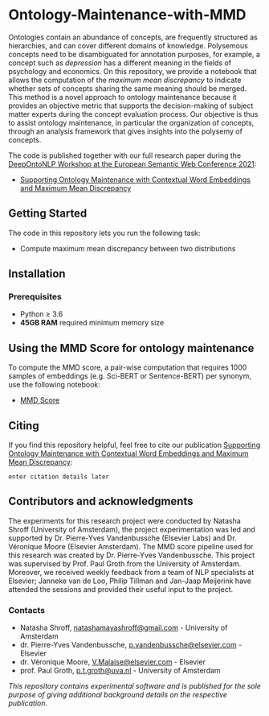 # Ontology-Maintenance-with-MMD
Ontologies contain an abundance of concepts, are frequently structured as hierarchies, and can cover different domains of knowledge. Polysemous concepts need to be disambiguated for annotation purposes, for example, a concept such as _depression_ has a different meaning in the fields of psychology and economics. On this repository, we provide a notebook that allows the computation of the _maximum mean discrepancy_ to indicate whether sets of concepts sharing the same meaning should be merged. This method is a novel approach to ontology maintenance because it provides an objective metric that supports the decision-making of subject matter experts during the concept evaluation process. Our objective is thus to assist ontology maintenance, in particular the organization of concepts, through an analysis framework that gives insights into the polysemy of concepts. 

The code is published together with our full research paper during the [DeepOntoNLP Workshop at the European Semantic Web Conference 2021](https://sites.google.com/view/deepontonlp-eswc2021/home):

* [Supporting Ontology Maintenance with Contextual Word Embeddings and Maximum Mean Discrepancy]()

## Getting Started

The code in this repository lets you run the following task:

* Compute maximum mean discrepancy between two distributions 

## Installation

### Prerequisites

* Python ≥ 3.6
* **45GB RAM** required minimum memory size

## Using the MMD Score for ontology maintenance
To compute the MMD score, a pair-wise computation that requires 1000 samples of embeddings (e.g. Sci-BERT or Sentence-BERT) per synonym, use the following notebook:

* [MMD Score](https://github.com/curiousseikatsu/Ontology-Maintenance-with-MMD/blob/main/MMD_Ontology_Maintenance.ipynb)

## Citing
If you find this repository helpful, feel free to cite our publication [Supporting Ontology Maintenance with Contextual Word Embeddings and Maximum Mean Discrepancy]():

```
enter citation details later 
```


## Contributors and acknowledgments

The experiments for this research project were conducted by Natasha Shroff (University of Amsterdam), the project experimentation was led and supported by Dr. Pierre-Yves Vandenbussche (Elsevier Labs) and Dr. Véronique Moore (Elsevier Amsterdam). The MMD score pipeline used for this research was created by Dr. Pierre-Yves Vandenbussche. This project was supervised by Prof. Paul Groth from the University of Amsterdam. Moreover, we received weekly feedback from a team of NLP specialists at Elsevier; Janneke van de Loo, Philip Tillman and Jan-Jaap Meijerink have attended the sessions and provided their useful input to the project. 

### Contacts

* Natasha Shroff, <natashamayashroff@gmail.com> - University of Amsterdam
* dr. Pierre-Yves Vandenbussche, <p.vandenbussche@elsevier.com> - Elsevier 
* dr. Véronique Moore, <V.Malaise@elsevier.com> - Elsevier
* prof. Paul Groth, <p.t.groth@uva.nl> - University of Amsterdam

_This repository contains experimental software and is published for the sole purpose of giving additional background details on the respective publication._
